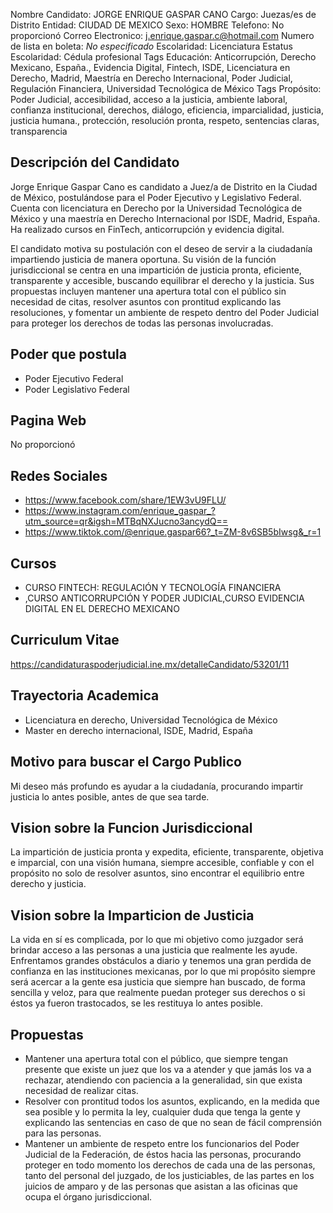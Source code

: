 Nombre Candidato: JORGE ENRIQUE GASPAR CANO
Cargo: Juezas/es de Distrito
Entidad: CIUDAD DE MEXICO
Sexo: HOMBRE
Telefono: No proporcionó
Correo Electronico: j.enrique.gaspar.c@hotmail.com
Numero de lista en boleta: *No especificado*
Escolaridad: Licenciatura
Estatus Escolaridad: Cédula profesional
Tags Educación: Anticorrupción, Derecho Mexicano, España., Evidencia Digital, Fintech, ISDE, Licenciatura en Derecho, Madrid, Maestría en Derecho Internacional, Poder Judicial, Regulación Financiera, Universidad Tecnológica de México
Tags Propósito: Poder Judicial, accesibilidad, acceso a la justicia, ambiente laboral, confianza institucional, derechos, diálogo, eficiencia, imparcialidad, justicia, justicia humana., protección, resolución pronta, respeto, sentencias claras, transparencia


## Descripción del Candidato 

Jorge Enrique Gaspar Cano es candidato a Juez/a de Distrito en la Ciudad de México, postulándose para el Poder Ejecutivo y Legislativo Federal. Cuenta con licenciatura en Derecho por la Universidad Tecnológica de México y una maestría en Derecho Internacional por ISDE, Madrid, España. Ha realizado cursos en FinTech, anticorrupción y evidencia digital.

El candidato motiva su postulación con el deseo de servir a la ciudadanía impartiendo justicia de manera oportuna. Su visión de la función jurisdiccional se centra en una impartición de justicia pronta, eficiente, transparente y accesible, buscando equilibrar el derecho y la justicia. Sus propuestas incluyen mantener una apertura total con el público sin necesidad de citas, resolver asuntos con prontitud explicando las resoluciones, y fomentar un ambiente de respeto dentro del Poder Judicial para proteger los derechos de todas las personas involucradas.


## Poder que postula

- Poder Ejecutivo Federal
- Poder Legislativo Federal


## Pagina Web

No proporcionó


## Redes Sociales

- https://www.facebook.com/share/1EW3vU9FLU/
- https://www.instagram.com/enrique_gaspar_?utm_source=qr&igsh=MTBqNXJucno3ancydQ==
- https://www.tiktok.com/@enrique.gaspar66?_t=ZM-8v6SB5bIwsg&_r=1


## Cursos

- CURSO FINTECH: REGULACIÓN Y TECNOLOGÍA FINANCIERA
- ,CURSO ANTICORRUPCIÓN Y PODER JUDICIAL,CURSO EVIDENCIA DIGITAL EN EL DERECHO MEXICANO


## Curriculum Vitae

https://candidaturaspoderjudicial.ine.mx/detalleCandidato/53201/11


## Trayectoria Academica

- Licenciatura en derecho, Universidad Tecnológica de México
- Master en derecho internacional, ISDE, Madrid, España


## Motivo para buscar el Cargo Publico

Mi deseo más profundo es ayudar a la ciudadanía, procurando impartir justicia lo antes posible, antes de que sea tarde.


## Vision sobre la Funcion Jurisdiccional

La impartición de justicia pronta y expedita, eficiente, transparente, objetiva e imparcial, con una visión humana, siempre accesible, confiable y con el propósito no solo de resolver asuntos, sino encontrar el equilibrio entre derecho y justicia.


## Vision sobre la Imparticion de Justicia

La vida en sí es complicada, por lo que mi objetivo como juzgador será brindar acceso a las personas a una justicia que realmente les ayude. Enfrentamos grandes obstáculos a diario y tenemos una gran perdida de confianza en las instituciones mexicanas, por lo que mi propósito siempre será acercar a la gente esa justicia que siempre han buscado, de forma sencilla y veloz, para que realmente puedan proteger sus derechos o si éstos ya fueron trastocados, se les restituya lo antes posible.


## Propuestas

- Mantener una apertura total con el público, que siempre tengan presente que existe un juez que los va a atender y que jamás los va a rechazar, atendiendo con paciencia a la generalidad, sin que exista necesidad de realizar citas.
- Resolver con prontitud todos los asuntos, explicando, en la medida que sea posible y lo permita la ley, cualquier duda que tenga la gente y explicando las sentencias en caso de que no sean de fácil comprensión para las personas.
- Mantener un ambiente de respeto entre los funcionarios del Poder Judicial de la Federación, de éstos hacia las personas, procurando proteger en todo momento los derechos de cada una de las personas, tanto del personal del juzgado, de los justiciables, de las partes en los juicios de amparo y de las personas que asistan a las oficinas que ocupa el órgano jurisdiccional.

